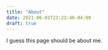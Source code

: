 ```yaml
---
title: "About"
date: 2021-06-01T22:23:46-04:00
draft: true
---
```


I guess this page should be about me.
